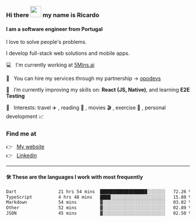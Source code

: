 ### Hi there <img src="https://raw.githubusercontent.com/iampavangandhi/iampavangandhi/master/gifs/Hi.gif" width="30"> my name is Ricardo
#### I am a software engineer from Portugal
I love to solve people's problems.

I develop full-stack web solutions and mobile apps.

💻  &nbsp; I'm currently working at <a href="https://5mins.ai/">5Mins.ai</a>

💼  &nbsp; You can hire my services through my partnership -> <a href="https://github.com/opodevs">opodevs</a>

🌱 &nbsp; I’m currently improving my skills on: **React (JS, Native)**, and learning **E2E Testing**

💙 &nbsp; Interests: travel ✈️ , reading 📖 , movies 🎬 , exercise 🏃 , personal development 📈

### Find me at

<p align="left">
  👉  &nbsp;
  <a href="https://ricardopbarbosa.com" target="_blank">
    My website
  </a>
  <br/>
  👉 &nbsp;
  <a href="https://www.linkedin.com/in/ricardopbarbosa" target="_blank">
    Linkedin
  </a>
</p>

<hr />

#### 🛠 These are the languages I work with most frequently
<!--START_SECTION:waka-->

```txt
Dart                21 hrs 54 mins  ██████████████████░░░░░░░   72.26 %
TypeScript          4 hrs 48 mins   ████░░░░░░░░░░░░░░░░░░░░░   15.88 %
Markdown            54 mins         ▓░░░░░░░░░░░░░░░░░░░░░░░░   03.02 %
Other               52 mins         ▓░░░░░░░░░░░░░░░░░░░░░░░░   02.89 %
JSON                45 mins         ▓░░░░░░░░░░░░░░░░░░░░░░░░   02.50 %
```

<!--END_SECTION:waka-->
